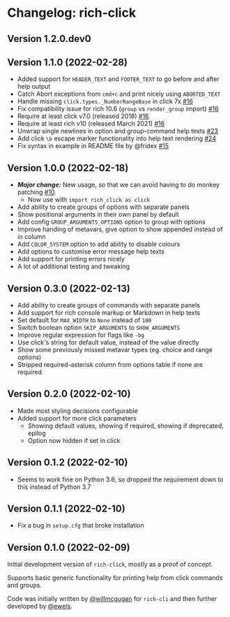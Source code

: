 # Changelog: rich-click

## Version 1.2.0.dev0

## Version 1.1.0 (2022-02-28)

- Added support for `HEADER_TEXT` and `FOOTER_TEXT` to go before and after help output
- Catch Abort exceptions from `cmd+c` and print nicely using `ABORTED_TEXT`
- Handle missing `click.types._NumberRangeBase` in click 7x [#16](https://github.com/ewels/rich-click/issues/16)
- Fix compatibility issue for rich 10.6 (`group` vs `render_group` import) [#16](https://github.com/ewels/rich-click/issues/16)
- Require at least click v7.0 (released 2018) [#16](https://github.com/ewels/rich-click/issues/16)
- Require at least rich v10 (released March 2021) [#16](https://github.com/ewels/rich-click/issues/16)
- Unwrap single newlines in option and group-command help texts [#23](https://github.com/ewels/rich-click/issues/23)
- Add click `\b` escape marker functionality into help text rendering [#24](https://github.com/ewels/rich-click/issues/24)
- Fix syntax in example in README file by @fridex [#15](https://github.com/ewels/rich-click/pull/15)

## Version 1.0.0 (2022-02-18)

- _**Major change:**_ New usage, so that we can avoid having to do monkey patching [#10](https://github.com/ewels/rich-click/pull/10).
  - Now use with `import rich_click as click`
- Add ability to create groups of options with separate panels
- Show positional arguments in their own panel by default
- Add config `GROUP_ARGUMENTS_OPTIONS` option to group with options
- Improve handing of metavars, give option to show appended instead of in column
- Add `COLOR_SYSTEM` option to add ability to disable colours
- Add options to customise error message help texts
- Add support for printing errors nicely
- A lot of additional testing and tweaking

## Version 0.3.0 (2022-02-13)

- Add ability to create groups of commands with separate panels
- Add support for rich console markup or Markdown in help texts
- Set default for `MAX_WIDTH` to `None` instead of `100`
- Switch boolean option `SKIP_ARGUMENTS` to `SHOW_ARGUMENTS`
- Improve regular expression for flags like `-bg`
- Use click's string for default value, instead of the value directly
- Show some previously missed metavar types (eg. choice and range options)
- Stripped required-asterisk column from options table if none are required

## Version 0.2.0 (2022-02-10)

- Made most styling decisions configurable
- Added support for more click parameters
  - Showing default values, showing if required, showing if deprecated, epilog
  - Option now hidden if set in click

## Version 0.1.2 (2022-02-10)

- Seems to work fine on Python 3.6, so dropped the requirement down to this instead of Python 3.7

## Version 0.1.1 (2022-02-10)

- Fix a bug in `setup.cfg` that broke installation

## Version 0.1.0 (2022-02-09)

Initial development version of `rich-click`, mostly as a proof of concept.

Supports basic generic functionality for printing help from click commands and groups.

Code was initially written by [@willmcgugan](https://github.com/willmcgugan) for `rich-cli`
and then further developed by [@ewels](http://github.com/ewels/).
